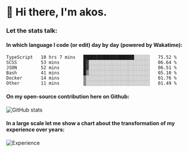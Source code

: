 # 👋 Hi there, I'm akos. 


### Let the stats talk:


#### In which language I code (or edit) day by day (powered by Wakatime): 

<!--START_SECTION:waka-->

```text
TypeScript   10 hrs 7 mins   ███████████████████░░░░░░   75.52 %
SCSS         53 mins         █▓░░░░░░░░░░░░░░░░░░░░░░░   06.64 %
JSON         52 mins         █▓░░░░░░░░░░░░░░░░░░░░░░░   06.51 %
Bash         41 mins         █▒░░░░░░░░░░░░░░░░░░░░░░░   05.10 %
Docker       14 mins         ▒░░░░░░░░░░░░░░░░░░░░░░░░   01.76 %
Other        11 mins         ▒░░░░░░░░░░░░░░░░░░░░░░░░   01.49 %
```

<!--END_SECTION:waka-->

#### On my open-source contribution here on Github:
 
![GitHub stats](https://github-readme-stats.vercel.app/api?username=akosbalasko)

#### In a large scale let me show a chart about the transformation of my experience over years:   

![Experience](https://cr-skills-chart-widget.azurewebsites.net/api/api?username=akosbalasko)
